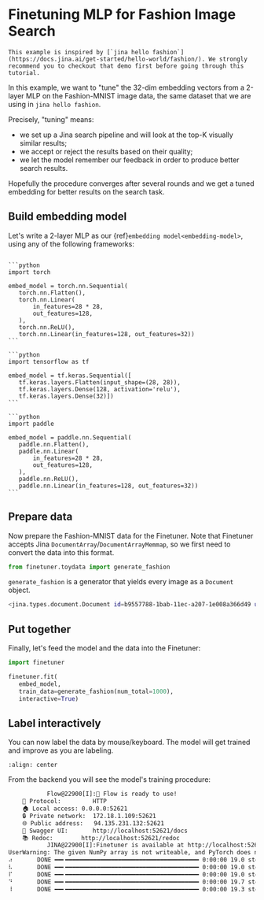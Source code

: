 # Finetuning MLP for Fashion Image Search

```{tip}
This example is inspired by [`jina hello fashion`](https://docs.jina.ai/get-started/hello-world/fashion/). We strongly recommend you to checkout that demo first before going through this tutorial.
```

In this example, we want to "tune" the 32-dim embedding vectors from a 2-layer MLP on the Fashion-MNIST image data, the same dataset that we are using in `jina hello fashion`. 

Precisely, "tuning" means: 
- we set up a Jina search pipeline and will look at the top-K visually similar results;
- we accept or reject the results based on their quality;
- we let the model remember our feedback in order to produce better search results.

Hopefully the procedure converges after several rounds and we get a tuned embedding for better results on the search task.

## Build embedding model

Let's write a 2-layer MLP as our {ref}`embedding model<embedding-model>`, using any of the following frameworks:

````{tab} PyTorch

```python
import torch

embed_model = torch.nn.Sequential(
   torch.nn.Flatten(),
   torch.nn.Linear(
       in_features=28 * 28,
       out_features=128,
   ),
   torch.nn.ReLU(),
   torch.nn.Linear(in_features=128, out_features=32))
```

````
````{tab} Keras
```python
import tensorflow as tf

embed_model = tf.keras.Sequential([
   tf.keras.layers.Flatten(input_shape=(28, 28)),
   tf.keras.layers.Dense(128, activation='relu'),
   tf.keras.layers.Dense(32)])
```
````
````{tab} Paddle
```python
import paddle

embed_model = paddle.nn.Sequential(
   paddle.nn.Flatten(),
   paddle.nn.Linear(
       in_features=28 * 28,
       out_features=128,
   ),
   paddle.nn.ReLU(),
   paddle.nn.Linear(in_features=128, out_features=32))
```
````

## Prepare data

Now prepare the Fashion-MNIST data for the Finetuner. Note that Finetuner accepts Jina `DocumentArray`/`DocumentArrayMemmap`, so we first need to convert the data into this format.

```python
from finetuner.toydata import generate_fashion
```

`generate_fashion` is a generator that yields every image as a `Document` object.

```bash
<jina.types.document.Document id=b9557788-1bab-11ec-a207-1e008a366d49 uri=data:image/png;base64,iVBORw0K... tags={'finetuner': {'label': 9.0}} blob={'dense': {'buffer': 'AAAAAAAAAAAAAA...==', 'shape': [28, 28], 'dtype': '<f4'}} at 5716974480>
```

## Put together

Finally, let's feed the model and the data into the Finetuner:

```python
import finetuner

finetuner.fit(
   embed_model,
   train_data=generate_fashion(num_total=1000),
   interactive=True)
```

## Label interactively

You can now label the data by mouse/keyboard. The model will get trained and improve as you are labeling.

```{figure} ../img/labeler-on-fashion-mnist.gif
:align: center
```

From the backend you will see the model's training procedure:

```bash
           Flow@22900[I]:🎉 Flow is ready to use!
	🔗 Protocol: 		HTTP
	🏠 Local access:	0.0.0.0:52621
	🔒 Private network:	172.18.1.109:52621
	🌐 Public address:	94.135.231.132:52621
	💬 Swagger UI:		http://localhost:52621/docs
	📚 Redoc:		http://localhost:52621/redoc
           JINA@22900[I]:Finetuner is available at http://localhost:52621/finetuner
UserWarning: The given NumPy array is not writeable, and PyTorch does not support non-writeable tensors. This means you can write to the underlying (supposedly non-writeable) NumPy array using the tensor. You may want to copy the array to protect its data or make it writeable before converting it to a tensor. This type of warning will be suppressed for the rest of this program. (Triggered internally at  ../torch/csrc/utils/tensor_numpy.cpp:141.) (raised from /Users/hanxiao/Documents/trainer/finetuner/labeler/executor.py:49)
⠴       DONE ━━╸━━━━━━━━━━━━━━━━━━━━━━━━━━━━━━━━━━━━━━ 0:00:00 19.0 step/s Loss=2.56 Accuracy=0.33
⠧       DONE ━━╸━━━━━━━━━━━━━━━━━━━━━━━━━━━━━━━━━━━━━━ 0:00:00 19.0 step/s Loss=2.65 Accuracy=0.33
⠏       DONE ━━╸━━━━━━━━━━━━━━━━━━━━━━━━━━━━━━━━━━━━━━ 0:00:00 19.0 step/s Loss=2.31 Accuracy=0.33
⠙       DONE ━━╸━━━━━━━━━━━━━━━━━━━━━━━━━━━━━━━━━━━━━━ 0:00:00 19.7 step/s Loss=2.33 Accuracy=0.33
⠸       DONE ━━╸━━━━━━━━━━━━━━━━━━━━━━━━━━━━━━━━━━━━━━ 0:00:00 19.3 step/s Loss=1.18 Accuracy=0.67
```


